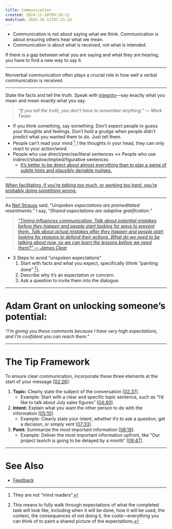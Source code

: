 ```yaml
---
title: Communication
created: 2024-11-18T09:18:12
modified: 2025-10-11T07:21:24
---
```


* Communication is not about saying what we think. Communication is about ensuring others hear what we mean.
* Communication is about what is received, not what is intended.

If there is a gap between what you are saying and what they are hearing, you have to find a new way to say it.

---

Nonverbal communication often plays a crucial role in how well a verbal communication is received.

---

State the facts and tell the truth. Speak with [integrity](integrity.md)—say exactly what you mean and mean exactly what you say.

> _“If you tell the truth, you don’t have to remember anything.” — Mark Twain_

* If you think something, say something. Don’t expect people to guess your thoughts and feelings. Don’t hold a grudge when people didn’t predict what you wanted them to do. Just tell them.
* People can’t read your mind [^1] / the thoughts in your head, they can only react to your action/word.
* People who use direct/precise/literal sentences ↔ People who use indirect/shadow/implied/figurative sentences
	* [It’s better to be direct about almost everything than to play a game of subtle hints and plausibly deniable nudges.](https://x.com/anuatluru/status/1849840069064159325)

---

[When facilitating, if you’re *talking too much*, or *working too hard*, you’re probably doing something wrong.](https://sketchplanations.com/when-facilitating-if-youre-talking-too-much-or-working-too-hard-youre-probably-doing-something-wrong)

---

As [Neil Strauss](https://www.neilstrauss.com/) said, “_Unspoken expectations are premeditated resentments._” I say, “_Shared expectations are adaptive gratification._”

> _[“Timing influences communication. Talk about potential mistakes before they happen and people start looking for ways to prevent them. Talk about actual mistakes after they happen and people start looking for reasons to defend their actions. What do we need to be talking about now, so we can learn the lessons before we need them?” — James Clear](https://jamesclear.com/3-2-1/june-5-2025)_

* 3 Steps to avoid “unspoken expectations”
	1. Start with facts and what you expect, specifically (think “painting done” [^2]).
	2. Describe why it’s an expectation or concern.
	3. Ask a question to invite them into the dialogue.

---

# Adam Grant on unlocking someone’s potential:

_“I’m giving you these comments because I have very high expectations, and I’m confident you can reach them.”_

---

# The Tip Framework

To ensure clear communication, incorporate these three elements at the start of your message \[[02:26](https://www.youtube.com/watch?v=rpFmRq5KeJs&t=146)]:

1. **Topic:** Clearly state the subject of the conversation \[[02:37](https://www.youtube.com/watch?v=rpFmRq5KeJs&t=157)].
	* Example: Start with a clear and specific topic sentence, such as “I’d like to talk about July sales figures” \[[04:40](https://www.youtube.com/watch?v=rpFmRq5KeJs&t=280)].
2. **Intent:** Explain what you want the other person to do with the information \[[05:10](https://www.youtube.com/watch?v=rpFmRq5KeJs&t=310)].
	* Example: Clearly state your intent, whether it’s to ask a question, get a decision, or simply vent \[[07:33](https://www.youtube.com/watch?v=rpFmRq5KeJs&t=453)].
3. **Point:** Summarize the most important information \[[08:19](https://www.youtube.com/watch?v=rpFmRq5KeJs&t=499)].
	* Example: Deliver the most important information upfront, like “Our project launch is going to be delayed by a month” \[[09:47](https://www.youtube.com/watch?v=rpFmRq5KeJs&t=587)].

---

# See Also

* [Feedback](feedback.md)

[^1]: They are not “mind readers”.
[^2]: This means to fully walk through expectations of what the completed task will look like, including when it will be done, how it will be used, the context, the consequences of not doing it, the costs—everything you can think of to paint a shared picture of the expectations.
